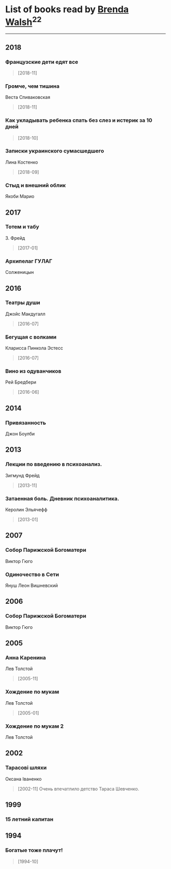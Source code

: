 # List of books read by [Brenda Walsh](http://vk.com/id17633272)<sup>22</sup>
---

## 2018

### Французские дети едят все
> [2018-11] 


### Громче, чем тишина
Веста Спиваковская
> [2018-11] 


### Как укладывать ребенка спать без слез и истерик за 10 дней
> [2018-10] 


### Записки украинского сумасшедшего
Лина Костенко
> [2018-09] 


### Стыд и внешний облик
Якоби Марио



## 2017

### Тотем и табу
З. Фрейд
> [2017-01] 


### Архипелаг ГУЛАГ
Солженицын



## 2016

### Театры души
Джойс Макдугалл
> [2016-07] 


### Бегущая с волками
Кларисса Пинкола Эстесс
> [2016-07] 


### Вино из одуванчиков
Рей Бредбери
> [2016-06] 



## 2014

### Привязанность
Джон Боулби



## 2013

### Лекции по введению в психоанализ.
Зигмунд Фрейд
> [2013-11] 


### Затаенная боль. Дневник психоаналитика.
Керолин Эльячефф
> [2013-01] 



## 2007

### Собор Парижской Богоматери
Виктор Гюго


### Одиночество в Сети
Януш Леон Вишневский



## 2006

### Собор Парижской Богоматери
Виктор Гюго



## 2005

### Анна Каренина
Лев Толстой
> [2005-11] 


### Хождение по мукам
Лев Толстой
> [2005-01] 


### Хождение по мукам 2
Лев Толстой



## 2002

### Тарасові шляхи
Оксана Іваненко
> [2002-11] Очень впечатлило детство Тараса Шевченко.



## 1999

### 15 летний капитан



## 1994

### Богатые тоже плачут!
> [1994-10] 



